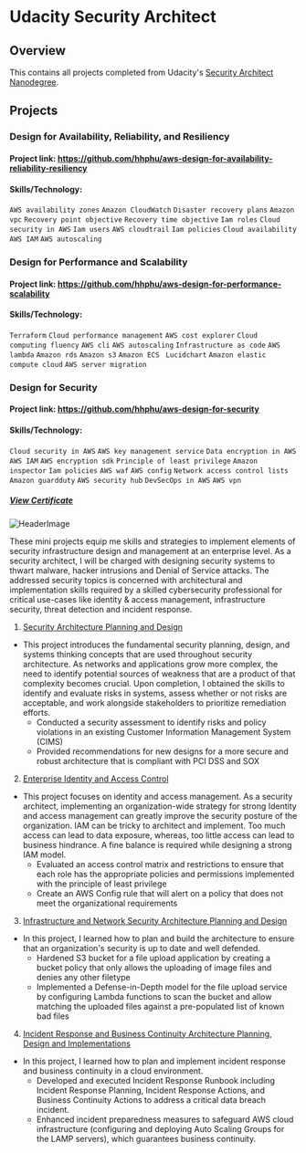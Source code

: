 # Udacity Security Architect

## Overview
This contains all projects completed from Udacity's [Security Architect Nanodegree](https://www.udacity.com/course/aws-cloud-architect-nanodegree--nd063). 


## Projects

### Design for Availability, Reliability, and Resiliency
#### Project link: https://github.com/hhphu/aws-design-for-availability-reliability-resiliency
#### Skills/Technology:
`AWS availability zones` `Amazon CloudWatch` `Disaster recovery plans`  `Amazon vpc`   `Recovery point objective`   `Recovery time objective`   `Iam roles`   `Cloud security in AWS`   `Iam users`   `AWS cloudtrail`   `Iam policies`   `Cloud availability`   `AWS IAM`   `AWS autoscaling`


### Design for Performance and Scalability
#### Project link: https://github.com/hhphu/aws-design-for-performance-scalability
#### Skills/Technology:
`Terraform`   `Cloud performance management`   `AWS cost explorer`   `Cloud computing fluency`   `AWS cli`   `AWS autoscaling`   `Infrastructure as code`   `AWS lambda`   `Amazon rds`   `Amazon s3`   `Amazon ECS`  ` Lucidchart`   `Amazon elastic compute cloud`   `AWS server migration`


### Design for Security
#### Project link: https://github.com/hhphu/aws-design-for-security
#### Skills/Technology:
`Cloud security in AWS`   `AWS key management service`   `Data encryption in AWS`   `AWS IAM`   `AWS encryption sdk`   `Principle of least privilege`   `Amazon inspector`   `Iam policies`   `AWS waf`   `AWS config`   `Network access control lists`   `Amazon guardduty`   `AWS security hub`   `DevSecOps in AWS`   `AWS vpn`


##### [View Certificate](www.udacity.com/certificate/e/e549d630-2b63-11ee-90de-cb74611177a5)


![HeaderImage](https://media.licdn.com/dms/image/D4E12AQFD_We6L5APAw/article-cover_image-shrink_600_2000/0/1676991484108?e=2147483647&v=beta&t=a5wr0yTmC9i5qKhityROd6TDdKmP6u1jHGsZpaRki6I)

These mini projects equip me skills and strategies to implement elements of security infrastructure design and management at an enterprise level. As a security architect, I will be charged with designing security systems to thwart malware, hacker intrusions and Denial of Service attacks. The addressed security topics is concerned with architectural and implementation skills required by a skilled cybersecurity professional for critical use-cases like identity & access management, infrastructure security, threat detection and incident response.

1. [Security Architecture Planning and Design](./security-architecture-planning-design)
- This project introduces the fundamental security planning, design, and systems thinking concepts that are used throughout security architecture. As networks and applications grow more complex, the need to identify potential sources of weakness that are a product of that complexity becomes crucial. Upon completion, I obtained the skills to identify and evaluate risks in systems, assess whether or not risks are acceptable, and work alongside stakeholders to prioritize remediation efforts.
    - Conducted a security assessment to identify risks and policy violations in an existing Customer Information Management System (CIMS)
    - Provided recommendations for new designs for a more secure and robust architecture that is compliant with PCI DSS and SOX    

2. [Enterprise Identity and Access Control](./enterprise-identity-access-control/)
- This project focuses on identity and access management. As a security architect, implementing an organization-wide strategy for strong Identity and access management can greatly improve the security posture of the organization. IAM can be tricky to architect and implement. Too much access can lead to data exposure, whereas, too little access can lead to business hindrance. A fine balance is required while designing a strong IAM model.
    - Evaluated an access control matrix and restrictions to ensure that each role has the appropriate policies and permissions implemented with the principle of least privilege
    - Create an AWS Config rule that will alert on a policy that does not meet the organizational requirements

3. [Infrastructure and Network Security Architecture Planning and Design](./infrastructure-network-security-architecture/)
- In this project, I learned how to plan and build the architecture to ensure that an organization's security is up to date and well defended.
    - Hardened S3 bucket for a file upload application by creating a bucket policy that only allows the uploading of image files and denies any other filetype 
    - Implemented a Defense-in-Depth model for the file upload service by configuring Lambda functions to scan the bucket and allow matching the uploaded files against a pre-populated list of known bad files

4. [Incident Response and Business Continuity Architecture Planning, Design and Implementations](./incident-response-business-continuity/)
- In this project, I learned how to plan and implement incident response and business continuity in a cloud environment.
    - Developed and executed Incident Response Runbook including Incident Response Planning, Incident Response Actions, and Business Continuity Actions to address a critical data breach incident.
    - Enhanced incident preparedness measures to safeguard AWS cloud infrastructure (configuring and deploying Auto Scaling Groups for the LAMP servers), which guarantees business continuity.
